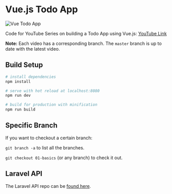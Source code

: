 # Vue.js Todo App


![Vue Todo App](https://user-images.githubusercontent.com/4316355/40896358-794f985c-6782-11e8-894d-cffc61bec4d3.png)



Code for YouTube Series on building a Todo App using Vue.js: [YouTube Link](https://www.youtube.com/playlist?list=PLEhEHUEU3x5q-xB1On4CsLPts0-rZ9oos)

**Note:** Each video has a corresponding branch. The `master` branch is up to date with the latest video.

## Build Setup

``` bash
# install dependencies
npm install

# serve with hot reload at localhost:8080
npm run dev

# build for production with minification
npm run build

```

## Specific Branch

If you want to checkout a certain branch:

`git branch -a` to list all the branches.

`git checkout 01-basics` (or any branch) to check it out.

## Laravel API

The Laravel API repo can be [found here](https://github.com/drehimself/todo-laravel).

